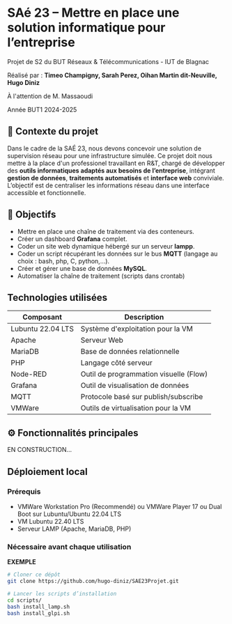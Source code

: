 # SAé 23 – Mettre en place une solution informatique pour l’entreprise

Projet de S2 du BUT Réseaux & Télécommunications - IUT de Blagnac 

Réalisé par : **Timeo Champigny, Sarah Perez, Oihan Martin dit-Neuville, Hugo Diniz**  

À l'attention de M. Massaoudi  

Année BUT1 2024-2025


## 📌 Contexte du projet

Dans le cadre de la SAÉ 23, nous devons concevoir une solution de supervision réseau pour une infrastructure simulée.
Ce projet doit nous mettre à la place d'un professionel travaillant en R&T, chargé de développer des **outils informatiques adaptés aux besoins de l’entreprise**, intégrant **gestion de données**, **traitements automatisés** et **interface web** conviviale.
L’objectif est de centraliser les informations réseau dans une interface accessible et fonctionnelle.


## 🎯 Objectifs

- Mettre en place une chaîne de traitement via des conteneurs.
- Créer un dashboard **Grafana** complet.
- Coder un site web dynamique hébergé sur un serveur **lampp**.
- Coder un script récupérant les données sur le bus **MQTT** (langage au choix : bash, php, C, python,…).
- Créer et gérer une base de données **MySQL**.
- Automatiser la chaîne de traitement (scripts dans crontab)


## Technologies utilisées

| Composant       | Description                                  |
|------------------|---------------------------------------------|
| Lubuntu 22.04 LTS       | Système d'exploitation pour la VM           |
| Apache        | Serveur Web                                 |
| MariaDB       | Base de données relationnelle               |
| PHP           | Langage côté serveur                        |
| Node-RED      | Outil de programmation visuelle (Flow)    |
| Grafana       | Outil de visualisation de données    |
| MQTT      | Protocole basé sur publish/subscribe    |
| VMWare   | Outils de virtualisation pour la VM               |


## ⚙️ Fonctionnalités principales

EN CONSTRUCTION...


## Déploiement local

### Prérequis
- VMWare Workstation Pro (Recommendé) ou VMWare Player 17 ou Dual Boot sur Lubuntu/Ubuntu 22.04 LTS
- VM Lubuntu 22.40 LTS
- Serveur LAMP (Apache, MariaDB, PHP)

### Nécessaire avant chaque utilisation

**EXEMPLE**
```bash
# Cloner ce dépôt
git clone https://github.com/hugo-diniz/SAE23Projet.git

# Lancer les scripts d’installation
cd scripts/
bash install_lamp.sh
bash install_glpi.sh

